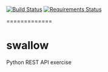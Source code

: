 [![Build Status](https://app.snap-ci.com/aamerio/swallow/branch/devel/build_image)](https://app.snap-ci.com/aamerio/swallow/branch/devel)
[![Requirements Status](https://requires.io/github/aamerio/swallow/requirements.svg?branch=devel)](https://requires.io/github/aamerio/swallow/requirements/?branch=devel)

=============
# swallow
Python REST API exercise
